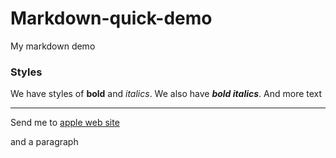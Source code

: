 # Markdown-quick-demo
My markdown demo

### Styles
We have styles of **bold** and _italics_.
We also have ***bold italics***.
And more text

---

Send me to [apple web site](www.apple.com)

and a paragraph
